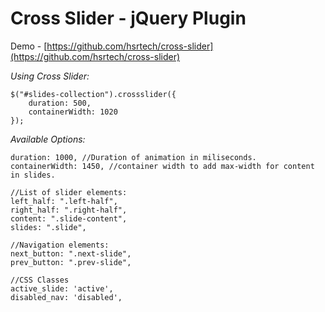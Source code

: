 # Cross Slider - jQuery Plugin

Demo - [https://github.com/hsrtech/cross-slider](https://github.com/hsrtech/cross-slider)

*Using Cross Slider:*  

    $("#slides-collection").crossslider({
        duration: 500,
        containerWidth: 1020
    });

*Available Options:*  

    duration: 1000, //Duration of animation in miliseconds.
    containerWidth: 1450, //container width to add max-width for content in slides.

    //List of slider elements:
    left_half: ".left-half",
    right_half: ".right-half",
    content: ".slide-content",
    slides: ".slide",

    //Navigation elements:
    next_button: ".next-slide",
    prev_button: ".prev-slide",

    //CSS Classes
    active_slide: 'active',
    disabled_nav: 'disabled',
